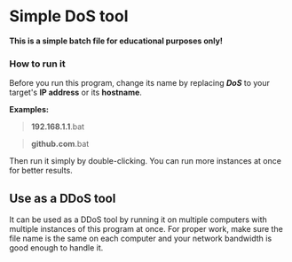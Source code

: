 # Simple DoS tool
**This is a simple batch file for educational purposes only!**

### How to run it

Before you run this program, change its name by replacing _**DoS**_ to your target's **IP address** or its **hostname**.

**Examples:**

>**192.168.1.1**.bat

>**github.com**.bat

Then run it simply by double-clicking. You can run more instances at once for better results.

## Use as a DDoS tool

It can be used as a DDoS tool by running it on multiple computers with multiple instances of this program at once. For proper work, make sure the file name is the same on each computer and your network bandwidth is good enough to handle it.
